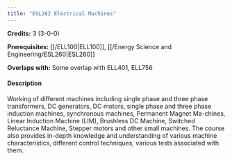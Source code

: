 ```yaml
---
title: "ESL262 Electrical Machines"
---
```

**Credits:** 3 (3-0-0)

**Prerequisites:** [[/ELL100|ELL100]], [[/Energy Science and Engineering/ESL260|ESL260]]

**Overlaps with:** Some overlap with ELL401, ELL756

#### Description
Working of different machines including single phase and three phase transformers, DC generators, DC motors, single phase and three phase induction machines, synchronous machines, Permanent Magnet Ma-chines, Linear Induction Machine (LIM), Brushless DC Machine, Switched Reluctance Machine, Stepper motors and other small machines. The course also provides in-depth knowledge and understanding of various machine characteristics, different control techniques, various tests associated with them.